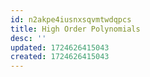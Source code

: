 ```yaml
---
id: n2akpe4iusnxsqvmtwdqpcs
title: High Order Polynomials
desc: ''
updated: 1724626415043
created: 1724626415043
---
```


